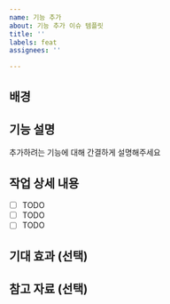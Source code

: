 ```yaml
---
name: 기능 추가
about: 기능 추가 이슈 템플릿
title: ''
labels: feat
assignees: ''

---
```


## 배경

## 기능 설명

추가하려는 기능에 대해 간결하게 설명해주세요

## 작업 상세 내용

- [ ] TODO
- [ ] TODO
- [ ] TODO

## 기대 효과 (선택)

## 참고 자료 (선택)

